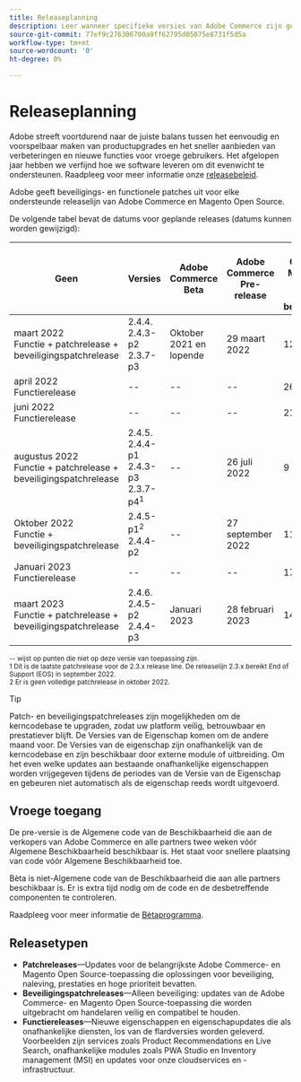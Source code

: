 ```yaml
---
title: Releaseplanning
description: Leer wanneer specifieke versies van Adobe Commerce zijn gepland voor bèta, pre-release en algemene beschikbaarheid.
source-git-commit: 77ef9c276306700a9ff62795d05075e8731f5d5a
workflow-type: tm+mt
source-wordcount: '0'
ht-degree: 0%

---
```



# Releaseplanning

Adobe streeft voortdurend naar de juiste balans tussen het eenvoudig en voorspelbaar maken van productupgrades en het sneller aanbieden van verbeteringen en nieuwe functies voor vroege gebruikers. Het afgelopen jaar hebben we verfijnd hoe we software leveren om dit evenwicht te ondersteunen. Raadpleeg voor meer informatie onze [releasebeleid](policy.md).

Adobe geeft beveiligings- en functionele patches uit voor elke ondersteunde releaselijn van Adobe Commerce en Magento Open Source.

De volgende tabel bevat de datums voor geplande releases (datums kunnen worden gewijzigd):

| Geen | Versies | Adobe Commerce Beta | Adobe Commerce Pre-release | Adobe Commerce en Magento Open Source<br>Algemene beschikbaarheid |
|-----------------------------------------------------------------|-------------------------------------------------------|---------------------------|----------------------------------|---------------------------------------------------------------------|
| maart 2022<br>Functie + patchrelease + beveiligingspatchrelease | 2.4.4.<br>2.4.3-p2<br>2.3.7-p3 | Oktober 2021 en lopende | 29 maart 2022 | 12 april 2022 |
| april 2022<br>Functierelease | \-\- | \-\- | \-\- | 26 april 2022 |
| juni 2022<br>Functierelease | \-\- | \-\- | \-\- | 21 juni 2022 |
| augustus 2022<br>Functie + patchrelease + beveiligingspatchrelease | 2.4.5.<br>2.4.4-p1<br>2.4.3-p3<br>2.3.7-p4<sup>1</sup> | \-\- | 26 juli 2022 | 9 augustus 2022 |
| Oktober 2022<br>Functie + beveiligingspatchrelease | 2.4.5-p1<sup>2</sup><br>2.4.4-p2 | \-\- | 27 september 2022 | 11 oktober 2022 |
| Januari 2023<br>Functierelease | \-\- | \-\- | \-\- | 17 januari 2023 |
| maart 2023<br>Functie + patchrelease + beveiligingspatchrelease | 2.4.6.<br>2.4.5-p2<br>2.4.4-p3 | Januari 2023 | 28 februari 2023 | 14 maart 2023 |

<sup>\-\- wijst op punten die niet op deze versie van toepassing zijn.</sup><br>
<sup>1 Dit is de laatste patchrelease voor de 2.3.x release line. De releaselijn 2.3.x bereikt End of Support (EOS) in september 2022.</sup><br>
<sup>2 Er is geen volledige patchrelease in oktober 2022.</sup><br>

>[!TIP]
>
>Patch- en beveiligingspatchreleases zijn mogelijkheden om de kerncodebase te upgraden, zodat uw platform veilig, betrouwbaar en prestatiever blijft. De Versies van de Eigenschap komen om de andere maand voor. De Versies van de eigenschap zijn onafhankelijk van de kerncodebase en zijn beschikbaar door externe module of uitbreiding. Om het even welke updates aan bestaande onafhankelijke eigenschappen worden vrijgegeven tijdens de periodes van de Versie van de Eigenschap en gebeuren niet automatisch als de eigenschap reeds wordt uitgevoerd.

## Vroege toegang

De pre-versie is de Algemene code van de Beschikbaarheid die aan de verkopers van Adobe Commerce en alle partners twee weken vóór Algemene Beschikbaarheid beschikbaar is. Het staat voor snellere plaatsing van code vóór Algemene Beschikbaarheid toe.

Bèta is niet-Algemene code van de Beschikbaarheid die aan alle partners beschikbaar is. Er is extra tijd nodig om de code en de desbetreffende componenten te controleren.

Raadpleeg voor meer informatie de [Bètaprogramma](beta-program.md).

## Releasetypen

- **Patchreleases**—Updates voor de belangrijkste Adobe Commerce- en Magento Open Source-toepassing die oplossingen voor beveiliging, naleving, prestaties en hoge prioriteit bevatten.
- **Beveiligingspatchreleases**—Alleen beveiliging: updates van de Adobe Commerce- en Magento Open Source-toepassing die worden uitgebracht om handelaren veilig en compatibel te houden.
- **Functiereleases**—Nieuwe eigenschappen en eigenschapupdates die als onafhankelijke diensten, los van de flardversies worden geleverd. Voorbeelden zijn services zoals Product Recommendations en Live Search, onafhankelijke modules zoals PWA Studio en Inventory management (MSI) en updates voor onze cloudservices en -infrastructuur.
